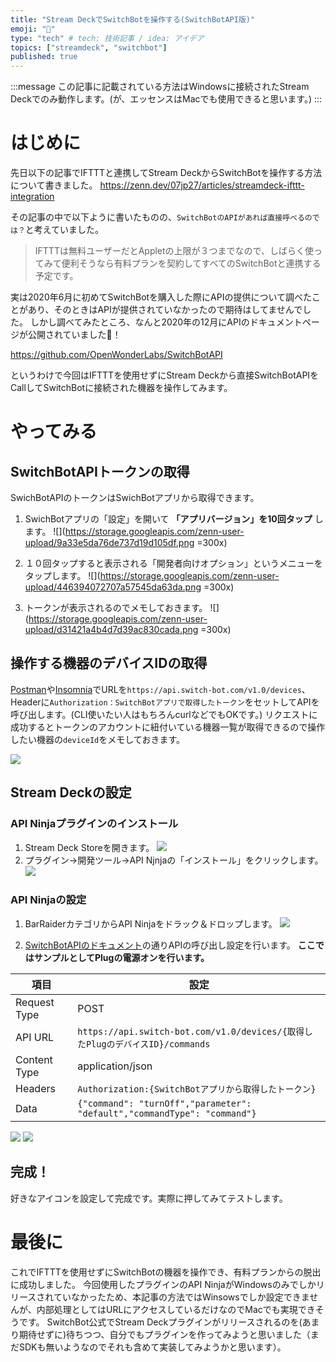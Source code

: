```yaml
---
title: "Stream DeckでSwitchBotを操作する(SwitchBotAPI版)"
emoji: "🔘"
type: "tech" # tech: 技術記事 / idea: アイデア
topics: ["streamdeck", "switchbot"]
published: true
---
```

:::message
この記事に記載されている方法はWindowsに接続されたStream Deckでのみ動作します。(が、エッセンスはMacでも使用できると思います。)
:::
# はじめに
先日以下の記事でIFTTTと連携してStream DeckからSwitchBotを操作する方法について書きました。
https://zenn.dev/07jp27/articles/streamdeck-ifttt-integration

その記事の中で以下ように書いたものの、`SwitchBotのAPIがあれば直接呼べるのでは？`と考えていました。
> IFTTTは無料ユーザーだとAppletの上限が３つまでなので、しばらく使ってみて便利そうなら有料プランを契約してすべてのSwitchBotと連携する予定です。

実は2020年6月に初めてSwitchBotを購入した際にAPIの提供について調べたことがあり、そのときはAPIが提供されていなかったので期待はしてませんでした。
しかし調べてみたところ、なんと2020年の12月にAPIのドキュメントページが公開されていました🎉！

https://github.com/OpenWonderLabs/SwitchBotAPI

というわけで今回はIFTTTを使用せずにStream Deckから直接SwitchBotAPIをCallしてSwitchBotに接続された機器を操作してみます。

# やってみる

## SwitchBotAPIトークンの取得
SwichBotAPIのトークンはSwichBotアプリから取得できます。
1. SwichBotアプリの「設定」を開いて **「アプリバージョン」を10回タップ** します。
![](https://storage.googleapis.com/zenn-user-upload/9a33e5da76de737d19d105df.png =300x)

1. １０回タップすると表示される「開発者向けオプション」というメニューをタップします。
![](https://storage.googleapis.com/zenn-user-upload/446394072707a57545da63da.png =300x)

1. トークンが表示されるのでメモしておきます。
![](https://storage.googleapis.com/zenn-user-upload/d31421a4b4d7d39ac830cada.png =300x)

## 操作する機器のデバイスIDの取得
[Postman](https://www.postman.com/product/api-client/)や[Insomnia](https://insomnia.rest/products/insomnia)でURLを`https://api.switch-bot.com/v1.0/devices`、Headerに`Authorization：SwitchBotアプリで取得したトークン`をセットしてAPIを呼び出します。(CLI使いたい人はもちろんcurlなどでもOKです。)
リクエストに成功するとトークンのアカウントに紐付いている機器一覧が取得できるので操作したい機器の`deviceId`をメモしておきます。

![](https://storage.googleapis.com/zenn-user-upload/b599aab6fe5cb9fb7affa7df.png)

## Stream Deckの設定
### API Ninjaプラグインのインストール
1. Stream Deck Storeを開きます。
![](https://storage.googleapis.com/zenn-user-upload/6b99e8d00cb435a26bebbe2f.png)
1. プラグイン→開発ツール→API Njnjaの「インストール」をクリックします。
![](https://storage.googleapis.com/zenn-user-upload/cb067d1457b193dd267232ec.png)

### API Ninjaの設定
1. BarRaiderカテゴリからAPI Ninjaをドラック＆ドロップします。
![](https://storage.googleapis.com/zenn-user-upload/62d0d66b7ced1f2a647c0a51.png)

1. [SwitchBotAPIのドキュメント](https://github.com/OpenWonderLabs/SwitchBotAPI)の通りAPIの呼び出し設定を行います。
**ここではサンプルとしてPlugの電源オンを行います。**

| 項目 |設定 |
| ---- | ---- |
| Request Type  | POST |
| API URL | `https://api.switch-bot.com/v1.0/devices/{取得したPlugのデバイスID}/commands` |
| Content Type  | application/json |
| Headers  | `Authorization:{SwitchBotアプリから取得したトークン}` |
| Data  | `{"command": "turnOff","parameter": "default","commandType": "command"}` |




![](https://storage.googleapis.com/zenn-user-upload/f54ea36ddcf42a1155cbae29.png)
![](https://storage.googleapis.com/zenn-user-upload/d9833f795ece8beb5990c352.png)

## 完成！
好きなアイコンを設定して完成です。実際に押してみてテストします。

# 最後に
これでIFTTTを使用せずにSwitchBotの機器を操作でき、有料プランからの脱出に成功しました。
今回使用したプラグインのAPI NinjaがWindowsのみでしかリリースされていなかったため、本記事の方法ではWinsowsでしか設定できませんが、内部処理としてはURLにアクセスしているだけなのでMacでも実現できそうです。
SwitchBot公式でStream Deckプラグインがリリースされるのを(あまり期待せずに)待ちつつ、自分でもプラグインを作ってみようと思いました（まだSDKも無いようなのでそれも含めて実装してみようかと思います）。